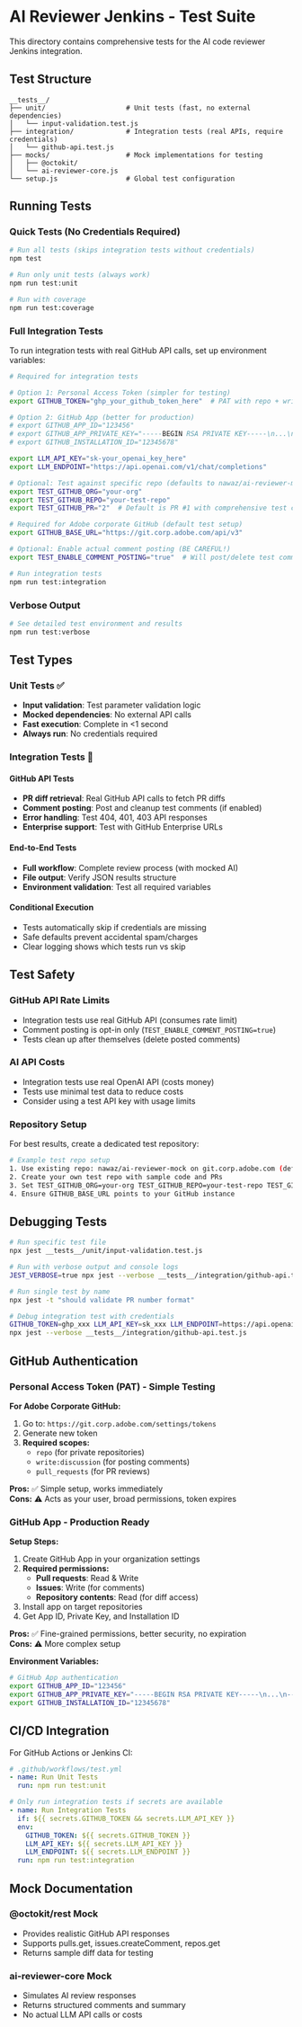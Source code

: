 # AI Reviewer Jenkins - Test Suite

This directory contains comprehensive tests for the AI code reviewer Jenkins integration.

## Test Structure

```
__tests__/
├── unit/                    # Unit tests (fast, no external dependencies)
│   └── input-validation.test.js
├── integration/             # Integration tests (real APIs, require credentials)
│   └── github-api.test.js
├── mocks/                   # Mock implementations for testing
│   ├── @octokit/
│   └── ai-reviewer-core.js
└── setup.js                 # Global test configuration
```

## Running Tests

### Quick Tests (No Credentials Required)
```bash
# Run all tests (skips integration tests without credentials)
npm test

# Run only unit tests (always work)
npm run test:unit

# Run with coverage
npm run test:coverage
```

### Full Integration Tests

To run integration tests with real GitHub API calls, set up environment variables:

```bash
# Required for integration tests

# Option 1: Personal Access Token (simpler for testing)
export GITHUB_TOKEN="ghp_your_github_token_here"  # PAT with repo + write:discussion scopes

# Option 2: GitHub App (better for production) 
# export GITHUB_APP_ID="123456"
# export GITHUB_APP_PRIVATE_KEY="-----BEGIN RSA PRIVATE KEY-----\n...\n-----END RSA PRIVATE KEY-----"
# export GITHUB_INSTALLATION_ID="12345678"

export LLM_API_KEY="sk-your_openai_key_here"  
export LLM_ENDPOINT="https://api.openai.com/v1/chat/completions"

# Optional: Test against specific repo (defaults to nawaz/ai-reviewer-mock PR #1)
export TEST_GITHUB_ORG="your-org"
export TEST_GITHUB_REPO="your-test-repo"
export TEST_GITHUB_PR="2"  # Default is PR #1 with comprehensive test case

# Required for Adobe corporate GitHub (default test setup)
export GITHUB_BASE_URL="https://git.corp.adobe.com/api/v3"

# Optional: Enable actual comment posting (BE CAREFUL!)
export TEST_ENABLE_COMMENT_POSTING="true"  # Will post/delete test comments

# Run integration tests
npm run test:integration
```

### Verbose Output
```bash
# See detailed test environment and results
npm run test:verbose
```

## Test Types

### Unit Tests ✅
- **Input validation**: Test parameter validation logic
- **Mocked dependencies**: No external API calls
- **Fast execution**: Complete in <1 second
- **Always run**: No credentials required

### Integration Tests 🔗

#### GitHub API Tests
- **PR diff retrieval**: Real GitHub API calls to fetch PR diffs
- **Comment posting**: Post and cleanup test comments (if enabled)
- **Error handling**: Test 404, 401, 403 API responses
- **Enterprise support**: Test with GitHub Enterprise URLs

#### End-to-End Tests  
- **Full workflow**: Complete review process (with mocked AI)
- **File output**: Verify JSON results structure
- **Environment validation**: Test all required variables

#### Conditional Execution
- Tests automatically skip if credentials are missing
- Safe defaults prevent accidental spam/charges
- Clear logging shows which tests run vs skip

## Test Safety

### GitHub API Rate Limits
- Integration tests use real GitHub API (consumes rate limit)
- Comment posting is opt-in only (`TEST_ENABLE_COMMENT_POSTING=true`)
- Tests clean up after themselves (delete posted comments)

### AI API Costs
- Integration tests use real OpenAI API (costs money)
- Tests use minimal test data to reduce costs
- Consider using a test API key with usage limits

### Repository Setup

For best results, create a dedicated test repository:

```bash
# Example test repo setup
1. Use existing repo: nawaz/ai-reviewer-mock on git.corp.adobe.com (default)
2. Create your own test repo with sample code and PRs
3. Set TEST_GITHUB_ORG=your-org TEST_GITHUB_REPO=your-test-repo TEST_GITHUB_PR=1
4. Ensure GITHUB_BASE_URL points to your GitHub instance
```

## Debugging Tests

```bash
# Run specific test file
npx jest __tests__/unit/input-validation.test.js

# Run with verbose output and console logs
JEST_VERBOSE=true npx jest --verbose __tests__/integration/github-api.test.js

# Run single test by name
npx jest -t "should validate PR number format"

# Debug integration test with credentials
GITHUB_TOKEN=ghp_xxx LLM_API_KEY=sk_xxx LLM_ENDPOINT=https://api.openai.com/v1/chat/completions \
npx jest --verbose __tests__/integration/github-api.test.js
```

## GitHub Authentication

### Personal Access Token (PAT) - Simple Testing

**For Adobe Corporate GitHub:**
1. Go to: `https://git.corp.adobe.com/settings/tokens`
2. Generate new token
3. **Required scopes:**
   - `repo` (for private repositories)
   - `write:discussion` (for posting comments)
   - `pull_requests` (for PR reviews)

**Pros:** ✅ Simple setup, works immediately  
**Cons:** ⚠️ Acts as your user, broad permissions, token expires

### GitHub App - Production Ready

**Setup Steps:**
1. Create GitHub App in your organization settings
2. **Required permissions:**
   - **Pull requests**: Read & Write
   - **Issues**: Write (for comments)  
   - **Repository contents**: Read (for diff access)
3. Install app on target repositories
4. Get App ID, Private Key, and Installation ID

**Pros:** ✅ Fine-grained permissions, better security, no expiration  
**Cons:** ⚠️ More complex setup

**Environment Variables:**
```bash
# GitHub App authentication
export GITHUB_APP_ID="123456"
export GITHUB_APP_PRIVATE_KEY="-----BEGIN RSA PRIVATE KEY-----\n...\n-----END RSA PRIVATE KEY-----"
export GITHUB_INSTALLATION_ID="12345678"
```

## CI/CD Integration

For GitHub Actions or Jenkins CI:

```yaml
# .github/workflows/test.yml
- name: Run Unit Tests
  run: npm run test:unit

# Only run integration tests if secrets are available
- name: Run Integration Tests  
  if: ${{ secrets.GITHUB_TOKEN && secrets.LLM_API_KEY }}
  env:
    GITHUB_TOKEN: ${{ secrets.GITHUB_TOKEN }}
    LLM_API_KEY: ${{ secrets.LLM_API_KEY }}
    LLM_ENDPOINT: ${{ secrets.LLM_ENDPOINT }}
  run: npm run test:integration
```

## Mock Documentation

### @octokit/rest Mock
- Provides realistic GitHub API responses
- Supports pulls.get, issues.createComment, repos.get
- Returns sample diff data for testing

### ai-reviewer-core Mock  
- Simulates AI review responses
- Returns structured comments and summary
- No actual LLM API calls or costs
